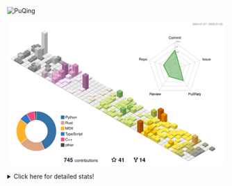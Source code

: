 ![PuQing](https://user-images.githubusercontent.com/27223114/171565019-9a56fae6-b08b-421f-99db-7e830da42371.png)

![](./profile-3d-contrib/profile-season-animate.svg)

<details>
<summary>Click here for detailed stats!</summary>

<!--START_SECTION:waka-->
![Lines of code](https://img.shields.io/badge/From%20Hello%20World%20I%27ve%20Written-1.6%20million%20lines%20of%20code-blue)

**🐱 My GitHub Data** 

> 📦 415.5 kB Used in GitHub's Storage 
 > 
> 🏆 5 Contributions in the Year 2025
 > 
> 🚫 Not Opted to Hire
 > 
> 📜 38 Public Repositories 
 > 
> 🔑 33 Private Repositories 
 > 
**I'm an Early 🐤** 

```text
🌞 Morning                660 commits         ██░░░░░░░░░░░░░░░░░░░░░░░   07.74 % 
🌆 Daytime                3735 commits        ███████████░░░░░░░░░░░░░░   43.81 % 
🌃 Evening                1960 commits        ██████░░░░░░░░░░░░░░░░░░░   22.99 % 
🌙 Night                  2171 commits        ██████░░░░░░░░░░░░░░░░░░░   25.46 % 
```


📊 **This Week I Spent My Time On** 

```text
💬 Programming Languages: 
Other                    3 hrs 52 mins       ██████░░░░░░░░░░░░░░░░░░░   23.11 % 
Music                    3 hrs 12 mins       █████░░░░░░░░░░░░░░░░░░░░   19.15 % 
Python                   3 hrs 4 mins        █████░░░░░░░░░░░░░░░░░░░░   18.40 % 
Rust                     2 hrs 29 mins       ████░░░░░░░░░░░░░░░░░░░░░   14.90 % 
Reading Paper            1 hr 21 mins        ██░░░░░░░░░░░░░░░░░░░░░░░   08.15 % 

🔥 Editors: 
VS Code                  6 hrs 54 mins       ██████████░░░░░░░░░░░░░░░   41.21 % 
NetEaseMusic             3 hrs 12 mins       █████░░░░░░░░░░░░░░░░░░░░   19.15 % 
Notes                    1 hr 46 mins        ███░░░░░░░░░░░░░░░░░░░░░░   10.55 % 
Zotero                   1 hr 21 mins        ██░░░░░░░░░░░░░░░░░░░░░░░   08.15 % 
Telegram                 1 hr 11 mins        ██░░░░░░░░░░░░░░░░░░░░░░░   07.07 % 

💻 Operating System: 
Mac                      9 hrs 51 mins       ███████████████░░░░░░░░░░   58.79 % 
WSL                      6 hrs 54 mins       ██████████░░░░░░░░░░░░░░░   41.21 % 
```


<!--END_SECTION:waka-->
</details>
